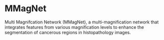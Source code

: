 # MMagNet
Multi Magnifcation Network (MMagNet),  a multi-magnification network that integrates features from various magnification levels to enhance the  segmentation of cancerous regions in histopathology images.
